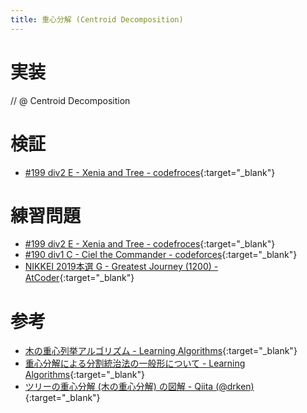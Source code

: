 ```yaml
---
title: 重心分解 (Centroid Decomposition)
---
```


# 実装

// @ Centroid Decomposition

# 検証

* [#199 div2 E - Xenia and Tree - codefroces](https://codeforces.com/contest/342/submission/50313110){:target="_blank"}<!--_-->

# 練習問題

* [#199 div2 E - Xenia and Tree - codefroces](https://codeforces.com/contest/342/problem/E){:target="_blank"}<!--_-->
* [#190 div1 C - Ciel the Commander - codeforces](https://codeforces.com/problemset/problem/321/C){:target="_blank"}<!--_-->
* [NIKKEI 2019本選 G - Greatest Journey (1200) - AtCoder](https://atcoder.jp/contests/nikkei2019-final/tasks/nikkei2019_final_g){:target="_blank"}<!--_-->

# 参考

* [木の重心列挙アルゴリズム - Learning Algorithms](http://www.learning-algorithms.com/entry/2018/01/03/215559){:target="_blank"}<!--_-->
* [重心分解による分割統治法の一般形について - Learning Algorithms](http://www.learning-algorithms.com/entry/2018/01/20/031005){:target="_blank"}<!--_-->
* [ツリーの重心分解 (木の重心分解) の図解 - Qiita (@drken)](https://qiita.com/drken/items/4b4c3f1824339b090202){:target="_blank"}<!--_-->

